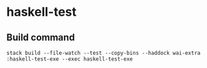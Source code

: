 # haskell-test

## Build command

`stack build --file-watch --test --copy-bins --haddock wai-extra :haskell-test-exe --exec haskell-test-exe`
